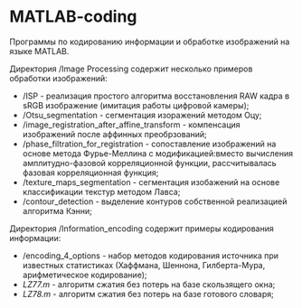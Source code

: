 # MATLAB-coding

Программы по кодированию информации и обработке изображений на языке MATLAB.

Директория /Image Processing содержит несколько примеров обработки изображений:
- /ISP - реализация простого алгоритма восстановления RAW кадра в sRGB изображение (имитация работы цифровой камеры);
- /Otsu_segmentation - сегментация изоражений методом Оцу;
- /image_registration_after_affine_transform - компенсация изображений после аффинных преобрзований;
- /phase_filtration_for_registration - сопоставление изображений на основе метода Фурье-Меллина с модификацией:вместо вычисления амплитудно-фазовой корреляционной функции, рассчитывалась фазовая корреляционная функция;
- /texture_maps_segmentation - сегментация изобажений на основе классификации текстур методом Лавса;
- /contour_detection - выделение контуров собственной реализацией алгоритма Кэнни;


Директория /Information_encoding содержит примеры кодирования информации:
- /encoding_4_options - набор методов кодирования источника при известных статистиках (Хаффмана, Шеннона, Гилберта-Мура, арифметическое кодирование);
- *LZ77.m* - алгоритм сжатия без потерь на базе скользящего окна;
- *LZ78.m* - алгоритм сжатия без потерь на базе готового словаря;

